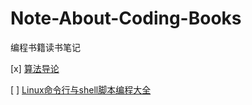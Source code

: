 # Note-About-Coding-Books
编程书籍读书笔记

\[x] [算法导论](https://github.com/Qiumy/Note-About-Coding-Books/tree/master/Introduction-to-Algorithm)

\[ ] [Linux命令行与shell脚本编程大全](https://github.com/Qiumy/Note-About-Coding-Books/tree/master/Linux-Command-Line-and-Shell-Scripting-Bible)

